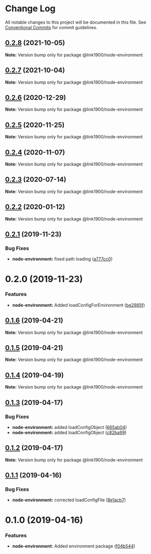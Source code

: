 # Change Log

All notable changes to this project will be documented in this file.
See [Conventional Commits](https://conventionalcommits.org) for commit guidelines.

<a name="0.2.8"></a>
## [0.2.8](https://github.com/projects/link1900/repos/link1900/compare/diff?targetBranch=refs%2Ftags%2F@link1900/node-environment@0.2.7&sourceBranch=refs%2Ftags%2F@link1900/node-environment@0.2.8) (2021-10-05)

**Note:** Version bump only for package @link1900/node-environment





<a name="0.2.7"></a>
## [0.2.7](https://github.com/projects/link1900/repos/link1900/compare/diff?targetBranch=refs%2Ftags%2F@link1900/node-environment@0.2.6&sourceBranch=refs%2Ftags%2F@link1900/node-environment@0.2.7) (2021-10-04)

**Note:** Version bump only for package @link1900/node-environment






<a name="0.2.6"></a>

## [0.2.6](https://github.com/projects/link1900/repos/link1900/compare/diff?targetBranch=refs%2Ftags%2F@link1900/node-environment@0.2.5&sourceBranch=refs%2Ftags%2F@link1900/node-environment@0.2.6) (2020-12-29)

**Note:** Version bump only for package @link1900/node-environment

<a name="0.2.5"></a>

## [0.2.5](https://github.com/projects/link1900/repos/link1900/compare/diff?targetBranch=refs%2Ftags%2F@link1900/node-environment@0.2.4&sourceBranch=refs%2Ftags%2F@link1900/node-environment@0.2.5) (2020-11-25)

**Note:** Version bump only for package @link1900/node-environment

<a name="0.2.4"></a>

## [0.2.4](https://github.com/projects/link1900/repos/link1900/compare/diff?targetBranch=refs%2Ftags%2F@link1900/node-environment@0.2.3&sourceBranch=refs%2Ftags%2F@link1900/node-environment@0.2.4) (2020-11-07)

**Note:** Version bump only for package @link1900/node-environment

<a name="0.2.3"></a>

## [0.2.3](https://github.com/projects/link1900/repos/link1900/compare/diff?targetBranch=refs%2Ftags%2F@link1900/node-environment@0.2.2&sourceBranch=refs%2Ftags%2F@link1900/node-environment@0.2.3) (2020-07-14)

**Note:** Version bump only for package @link1900/node-environment

<a name="0.2.2"></a>

## [0.2.2](https://github.com/projects/link1900/repos/link1900/compare/diff?targetBranch=refs%2Ftags%2F@link1900/node-environment@0.2.1&sourceBranch=refs%2Ftags%2F@link1900/node-environment@0.2.2) (2020-01-12)

**Note:** Version bump only for package @link1900/node-environment

<a name="0.2.1"></a>

## [0.2.1](https://github.com/projects/link1900/repos/link1900/compare/diff?targetBranch=refs%2Ftags%2F@link1900/node-environment@0.2.0&sourceBranch=refs%2Ftags%2F@link1900/node-environment@0.2.1) (2019-11-23)

### Bug Fixes

- **node-environment:** fixed path loading ([a777cc0](https://github.com/projects/link1900/repos/link1900/commits/a777cc0))

<a name="0.2.0"></a>

# 0.2.0 (2019-11-23)

### Features

- **node-environment:** Added loadConfigForEnvironment ([be2985f](https://github.com/projects/link1900/repos/link1900/commits/be2985f))

<a name="0.1.6"></a>

## [0.1.6](https://github.com/projects/link1900/repos/link1900/compare/diff?targetBranch=refs%2Ftags%2F@link1900/node-environment@0.1.5&sourceBranch=refs%2Ftags%2F@link1900/node-environment@0.1.6) (2019-04-21)

**Note:** Version bump only for package @link1900/node-environment

<a name="0.1.5"></a>

## [0.1.5](https://github.com/projects/link1900/repos/link1900/compare/diff?targetBranch=refs%2Ftags%2F@link1900/node-environment@0.1.4&sourceBranch=refs%2Ftags%2F@link1900/node-environment@0.1.5) (2019-04-21)

**Note:** Version bump only for package @link1900/node-environment

<a name="0.1.4"></a>

## [0.1.4](https://github.com/projects/link1900/repos/link1900/compare/diff?targetBranch=refs%2Ftags%2F@link1900/node-environment@0.1.3&sourceBranch=refs%2Ftags%2F@link1900/node-environment@0.1.4) (2019-04-19)

**Note:** Version bump only for package @link1900/node-environment

<a name="0.1.3"></a>

## [0.1.3](https://github.com/projects/link1900/repos/link1900/compare/diff?targetBranch=refs%2Ftags%2F@link1900/node-environment@0.1.2&sourceBranch=refs%2Ftags%2F@link1900/node-environment@0.1.3) (2019-04-17)

### Bug Fixes

- **node-environment:** added loadConfigObject ([665ab04](https://github.com/projects/link1900/repos/link1900/commits/665ab04))
- **node-environment:** added loadConfigObject ([c82ba99](https://github.com/projects/link1900/repos/link1900/commits/c82ba99))

<a name="0.1.2"></a>

## [0.1.2](https://github.com/projects/link1900/repos/link1900/compare/diff?targetBranch=refs%2Ftags%2F@link1900/node-environment@0.1.1&sourceBranch=refs%2Ftags%2F@link1900/node-environment@0.1.2) (2019-04-17)

**Note:** Version bump only for package @link1900/node-environment

<a name="0.1.1"></a>

## [0.1.1](https://github.com/projects/link1900/repos/link1900/compare/diff?targetBranch=refs%2Ftags%2F@link1900/node-environment@0.1.0&sourceBranch=refs%2Ftags%2F@link1900/node-environment@0.1.1) (2019-04-16)

### Bug Fixes

- **node-environment:** corrected loadConfigFile ([8e1acb7](https://github.com/projects/link1900/repos/link1900/commits/8e1acb7))

<a name="0.1.0"></a>

# 0.1.0 (2019-04-16)

### Features

- **node-environment:** Added environment package ([f04b544](https://github.com/projects/link1900/repos/link1900/commits/f04b544))
